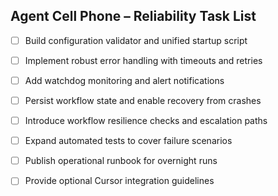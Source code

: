 ## Agent Cell Phone – Reliability Task List

- [ ] Build configuration validator and unified startup script
- [ ] Implement robust error handling with timeouts and retries
- [ ] Add watchdog monitoring and alert notifications
- [ ] Persist workflow state and enable recovery from crashes
- [ ] Introduce workflow resilience checks and escalation paths
- [ ] Expand automated tests to cover failure scenarios
- [ ] Publish operational runbook for overnight runs
- [ ] Provide optional Cursor integration guidelines

